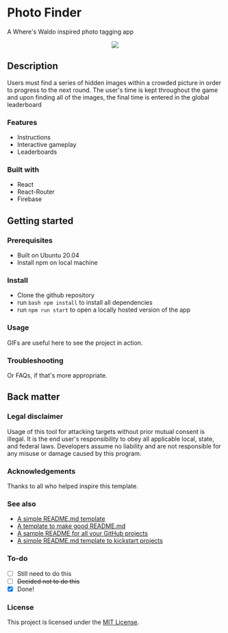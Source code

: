 # Photo Finder

A Where's Waldo inspired photo tagging app

<div align="center">
  <kbd>
    <img src="https://i.imgur.com/erCbWmk.png" />
  </kbd>
</div>

## Description

Users must find a series of hidden images within a crowded picture in order to progress to the next round.  The user's time is kept throughout the game and upon finding all of the images, the final time is entered in the global leaderboard

### Features

- Instructions
- Interactive gameplay
- Leaderboards

### Built with

- React
- React-Router
- Firebase

## Getting started

### Prerequisites

- Built on Ubuntu 20.04
- Install npm on local machine

### Install

- Clone the github repository
- run ```bash npm install``` to install all dependencies
- run ```npm run start``` to open a locally hosted version of the app

### Usage

GIFs are useful here to see the project in action.

### Troubleshooting

Or FAQs, if that's more appropriate.

## Back matter

### Legal disclaimer

Usage of this tool for attacking targets without prior mutual consent is illegal. It is the end user's responsibility to obey all applicable local, state, and federal laws. Developers assume no liability and are not responsible for any misuse or damage caused by this program.

### Acknowledgements

Thanks to all who helped inspire this template.

### See also

- [A simple README.md template](https://gist.github.com/DomPizzie/7a5ff55ffa9081f2de27c315f5018afc)
- [A template to make good README.md](https://gist.github.com/PurpleBooth/109311bb0361f32d87a2)
- [A sample README for all your GitHub projects](https://gist.github.com/fvcproductions/1bfc2d4aecb01a834b46)
- [A simple README.md template to kickstart projects](https://github.com/me-and-company/readme-template)

### To-do

- [ ] Still need to do this
- [ ] ~~Decided not to do this~~
- [x] Done!

### License

This project is licensed under the [MIT License](LICENSE.md).

